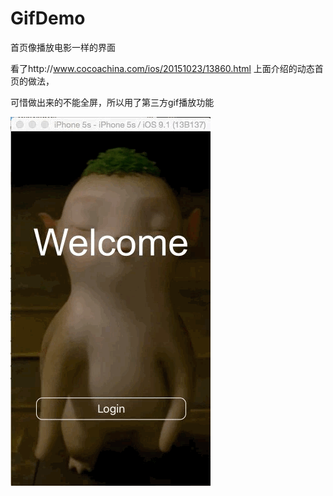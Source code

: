 # GifDemo
首页像播放电影一样的界面

看了http://www.cocoachina.com/ios/20151023/13860.html 上面介绍的动态首页的做法，

可惜做出来的不能全屏，所以用了第三方gif播放功能

![](https://github.com/luzefeng/GifDemo/blob/master/preview.gif)
